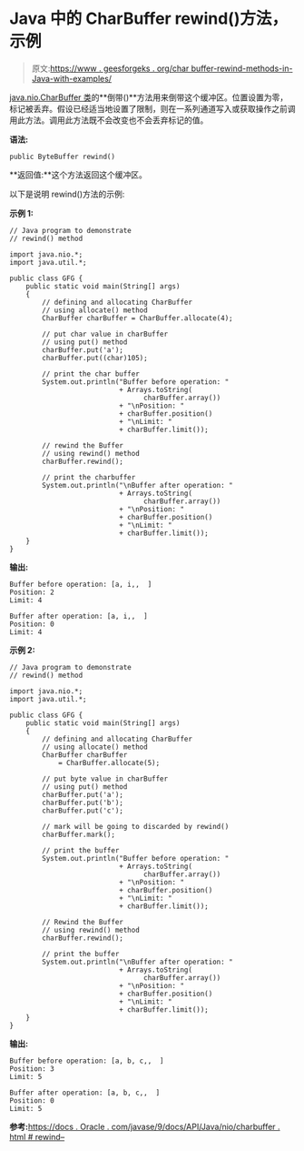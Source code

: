 # Java 中的 CharBuffer rewind()方法，示例

> 原文:[https://www . geesforgeks . org/char buffer-rewind-methods-in-Java-with-examples/](https://www.geeksforgeeks.org/charbuffer-rewind-methods-in-java-with-examples/)

[java.nio.CharBuffer 类](https://www.geeksforgeeks.org/tag/java-charbuffer/)的**倒带()**方法用来倒带这个缓冲区。位置设置为零，标记被丢弃。假设已经适当地设置了限制，则在一系列通道写入或获取操作之前调用此方法。调用此方法既不会改变也不会丢弃标记的值。

**语法:**

```
public ByteBuffer rewind()
```

**返回值:**这个方法返回这个缓冲区。

以下是说明 rewind()方法的示例:

**示例 1:**

```
// Java program to demonstrate
// rewind() method

import java.nio.*;
import java.util.*;

public class GFG {
    public static void main(String[] args)
    {
        // defining and allocating CharBuffer
        // using allocate() method
        CharBuffer charBuffer = CharBuffer.allocate(4);

        // put char value in charBuffer
        // using put() method
        charBuffer.put('a');
        charBuffer.put((char)105);

        // print the char buffer
        System.out.println("Buffer before operation: "
                           + Arrays.toString(
                                 charBuffer.array())
                           + "\nPosition: "
                           + charBuffer.position()
                           + "\nLimit: "
                           + charBuffer.limit());

        // rewind the Buffer
        // using rewind() method
        charBuffer.rewind();

        // print the charbuffer
        System.out.println("\nBuffer after operation: "
                           + Arrays.toString(
                                 charBuffer.array())
                           + "\nPosition: "
                           + charBuffer.position()
                           + "\nLimit: "
                           + charBuffer.limit());
    }
}
```

**输出:**

```
Buffer before operation: [a, i,,  ]
Position: 2
Limit: 4

Buffer after operation: [a, i,,  ]
Position: 0
Limit: 4

```

**示例 2:**

```
// Java program to demonstrate
// rewind() method

import java.nio.*;
import java.util.*;

public class GFG {
    public static void main(String[] args)
    {
        // defining and allocating CharBuffer
        // using allocate() method
        CharBuffer charBuffer
            = CharBuffer.allocate(5);

        // put byte value in charBuffer
        // using put() method
        charBuffer.put('a');
        charBuffer.put('b');
        charBuffer.put('c');

        // mark will be going to discarded by rewind()
        charBuffer.mark();

        // print the buffer
        System.out.println("Buffer before operation: "
                           + Arrays.toString(
                                 charBuffer.array())
                           + "\nPosition: "
                           + charBuffer.position()
                           + "\nLimit: "
                           + charBuffer.limit());

        // Rewind the Buffer
        // using rewind() method
        charBuffer.rewind();

        // print the buffer
        System.out.println("\nBuffer after operation: "
                           + Arrays.toString(
                                 charBuffer.array())
                           + "\nPosition: "
                           + charBuffer.position()
                           + "\nLimit: "
                           + charBuffer.limit());
    }
}
```

**输出:**

```
Buffer before operation: [a, b, c,,  ]
Position: 3
Limit: 5

Buffer after operation: [a, b, c,,  ]
Position: 0
Limit: 5

```

**参考:**[https://docs . Oracle . com/javase/9/docs/API/Java/nio/charbuffer . html # rewind–](https://docs.oracle.com/javase/9/docs/api/java/nio/CharBuffer.html#rewind--)
